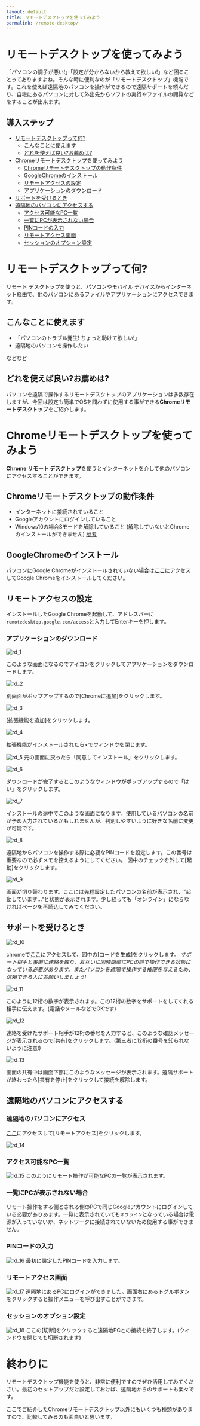 ```yaml
---
layout: default
title: リモートデスクトップを使ってみよう 
permalink: /remote-desktop/
---
```

# リモートデスクトップを使ってみよう
「パソコンの調子が悪い!」「設定が分からないから教えて欲しい!」など困ることってありますよね。そんな時に便利なのが「リモートデスクトップ」機能です。これを使えば遠隔地のパソコンを操作ができるので遠隔サポートを頼んだり、自宅にあるパソコンに対して外出先からソフトの実行やファイルの閲覧などをすることが出来ます。

## 導入ステップ

* [リモートデスクトップって何?](#リモートデスクトップって何?)
	* [こんなことに使えます](#こんなことに使えます)
	* [どれを使えば良い?お薦めは?](#どれを使えば良い?お薦めは?)
* [Chromeリモートデスクトップを使ってみよう](#Chromeリモートデスクトップを使ってみよう)
	* [Chromeリモートデスクトップの動作条件](#Chromeリモートデスクトップの動作条件)
	* [GoogleChromeのインストール](#GoogleChromeのインストール)
	* [リモートアクセスの設定](#リモートアクセスの設定)
	* [アプリケーションのダウンロード](#アプリケーションのダウンロード)
* [サポートを受けるとき](#サポートを受けるとき) 
* [遠隔地のパソコンにアクセスする](#遠隔地のパソコンにアクセスする)
	* [アクセス可能なPC一覧](#アクセス可能なPC一覧)
	* [一覧にPCが表示されない場合](#一覧にPCが表示されない場合)
	* [PINコードの入力](#PINコードの入力)
	* [リモートアクセス画面](#リモートアクセス画面)
	* [セッションのオプション設定](#セッションのオプション設定)

# リモートデスクトップって何?
リモート デスクトップを使うと、パソコンやモバイル デバイスからインターネット経由で、他のパソコンにあるファイルやアプリケーションにアクセスできます。
## こんなことに使えます
* 「パソコンのトラブル発生! ちょっと助けて欲しい!」
* 遠隔地のパソコンを操作したい

などなど

## どれを使えば良い?お薦めは?
パソコンを遠隔で操作するリモートデスクトップのアプリケーションは多数存在しますが、今回は設定も簡単でOSを問わずに使用する事ができる**Chromeリモートデスクトップ**をご紹介します。

# Chromeリモートデスクトップを使ってみよう
**Chrome リモート デスクトップ**を使うとインターネットを介して他のパソコンにアクセスすることができます。

## Chromeリモートデスクトップの動作条件
* インターネットに接続されていること
* Googleアカウントにログインしていること
* Windows10の場合Sモードを解除していること (解除していないとChromeのインストールができません) [参考](https://support.microsoft.com/ja-jp/help/4456067/windows-10-switch-out-of-s-mode) 

## GoogleChromeのインストール
パソコンにGoogle Chromeがインストールされていない場合は[ここ](https://www.google.com/intl/ja_jp/chrome/)にアクセスしてGoogle Chromeをインストールしてください。

## リモートアクセスの設定
インストールしたGoogle Chromeを起動して、アドレスバーに`remotedesktop.google.com/access`と入力してEnterキーを押します。

### アプリケーションのダウンロード
![rd_1](./images/rd_1.jpg)

このような画面になるのでアイコンをクリックしてアプリケーションをダウンロードします。

![rd_2](./images/rd_2.jpg)

別画面がポップアップするので[Chromeに追加]をクリックします。

![rd_3](./images/rd_3.jpg)

[拡張機能を追加]をクリックします。

![rd_4](./images/rd_4.jpg)

拡張機能がインストールされたら×でウィンドウを閉じます。

![rd_5](./images/rd_5.jpg)
元の画面に戻ったら「同意してインストール」をクリックします。

![rd_6](./images/rd_6.jpg)

ダウンロードが完了するとこのようなウィンドウがポップアップするので「はい」をクリックします。

![rd_7](./images/rd_7.jpg)

インストールの途中でこのような画面になります。使用しているパソコンの名前が予め入力されているかもしれませんが、判別しやすいように好きな名前に変更が可能です。

![rd_8](./images/rd_8.jpg)

遠隔地からパソコンを操作する際に必要なPINコードを設定します。この番号は重要なので必ずメモを控えるようにしてください。
図中のチェックを外して[起動]をクリックします。

![rd_9](./images/rd_9.jpg)

画面が切り替わります。ここには先程設定したパソコンの名前が表示され、"起動しています..."と状態が表示されます。少し経っても「オンライン」にならなければページを再読込してみてください。

## サポートを受けるとき
![rd_10](./images/rd_10.jpg)

chromeで[ここ](https://remotedesktop.google.com/support)にアクセスして、図中の[コードを生成]をクリックします。
*サポート相手と事前に連絡を取り、お互いに同時間帯にPCの前で操作できる状態になっている必要があります。またパソコンを遠隔で操作する権限を与えるため、信頼できる人にお願いしましょう!*

![rd_11](./images/rd_11.jpg)

このように12桁の数字が表示されます。この12桁の数字をサポートをしてくれる相手に伝えます。(電話やメールなどでOKです)

![rd_12](./images/rd_12.jpg)

連絡を受けたサポート相手が12桁の番号を入力すると、このような確認メッセージが表示されるので[共有]をクリックします。(第三者に12桁の番号を知られないように注意!)

![rd_13](./images/rd_13.jpg)

画面の共有中は画面下部にこのようなメッセージが表示されます。遠隔サポートが終わったら[共有を停止]をクリックして接続を解除します。

## 遠隔地のパソコンにアクセスする
### 遠隔地のパソコンにアクセス
[ここ](https://remotedesktop.google.com/)にアクセスして[リモートアクセス]をクリックします。

![rd_14](./images/rd_14.jpg)


### アクセス可能なPC一覧
![rd_15](./images/rd_15.jpg)
このようにリモート操作が可能なPCの一覧が表示されます。

### 一覧にPCが表示されない場合
リモート操作をする側とされる側のPCで同じGoogleアカウントにログインしている必要がありあます。一覧に表示されていても`オフライン`となっている場合は電源が入っていないか、ネットワークに接続されていないため使用する事ができません。

### PINコードの入力
![rd_16](./images/rd_16.jpg)
最初に設定したPINコードを入力します。

### リモートアクセス画面
![rd_17](./images/rd_17.jpg)
遠隔地にあるPCにログインができました。画面右にあるトグルボタンをクリックすると操作メニューを呼び出すことができます。

### セッションのオプション設定
![rd_18](./images/rd_18.jpg)
ここの[切断]をクリックすると遠隔地PCとの接続を終了します。(ウィンドウを閉じても切断されます)

# 終わりに
リモートデスクトップ機能を使うと、非常に便利ですのでぜひ活用してみてください。最初のセットアップだけ設定しておけば、遠隔地からのサポートも楽々です。

ここでご紹介したChromeリモートデスクトップ以外にもいくつも種類がありますので、比較してみるのも面白いと思います。
